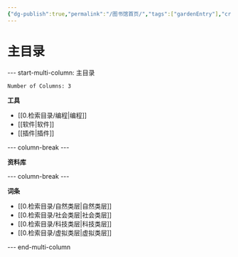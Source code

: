 ```yaml
---
{"dg-publish":true,"permalink":"/图书馆首页/","tags":["gardenEntry"],"created":"2024-04-28T19:51:30.972+08:00"}
---
```



# 主目录
--- start-multi-column: 主目录

```column-settings
Number of Columns: 3
```

**工具**
- [[0.检索目录/编程\|编程]]
- [[软件\|软件]]
- [[插件\|插件]]


--- column-break ---

**资料库**




--- column-break ---

**词条**
- [[0.检索目录/自然类层\|自然类层]]
- [[0.检索目录/社会类层\|社会类层]]
- [[0.检索目录/科技类层\|科技类层]]
- [[0.检索目录/虚拟类层\|虚拟类层]]



--- end-multi-column

